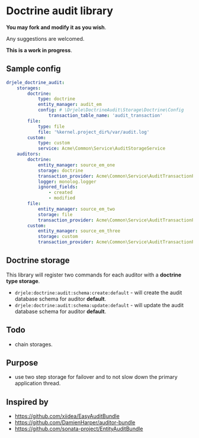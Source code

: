 # Doctrine audit library

**You may fork and modify it as you wish**.

Any suggestions are welcomed.

**This is a work in progress**.

## Sample config

```yaml
drjele_doctrine_audit:
    storages:
        doctrine:
            type: doctrine
            entity_manager: audit_em
            config: # \Drjele\DoctrineAudit\Storage\Doctrine\Config
                transaction_table_name: 'audit_transaction'
        file:
            type: file
            file: '%kernel.project_dir%/var/audit.log'
        custom:
            type: custom
            service: Acme\Common\Service\AuditStorageService
    auditors:
        doctrine:
            entity_manager: source_em_one
            storage: doctrine
            transaction_provider: Acme\Common\Service\AuditTransactionProviderService
            logger: monolog.logger
            ignored_fields:
                - created
                - modified
        file:
            entity_manager: source_em_two
            storage: file
            transaction_provider: Acme\Common\Service\AuditTransactionProviderService
        custom:
            entity_manager: source_em_three
            storage: custom
            transaction_provider: Acme\Common\Service\AuditTransactionProviderService
```

## Doctrine storage

This library will register two commands for each auditor with a **doctrine type storage**.
* ``drjele:doctrine:audit:schema:create:default`` - will create the audit database schema for auditor **default**.
* ``drjele:doctrine:audit:schema:update:default`` - will update the audit database schema for auditor **default**.

## Todo

* chain storages.

## Purpose

* use two step storage for failover and to not slow down the primary application thread.

## Inspired by

* https://github.com/xiidea/EasyAuditBundle
* https://github.com/DamienHarper/auditor-bundle
* https://github.com/sonata-project/EntityAuditBundle
